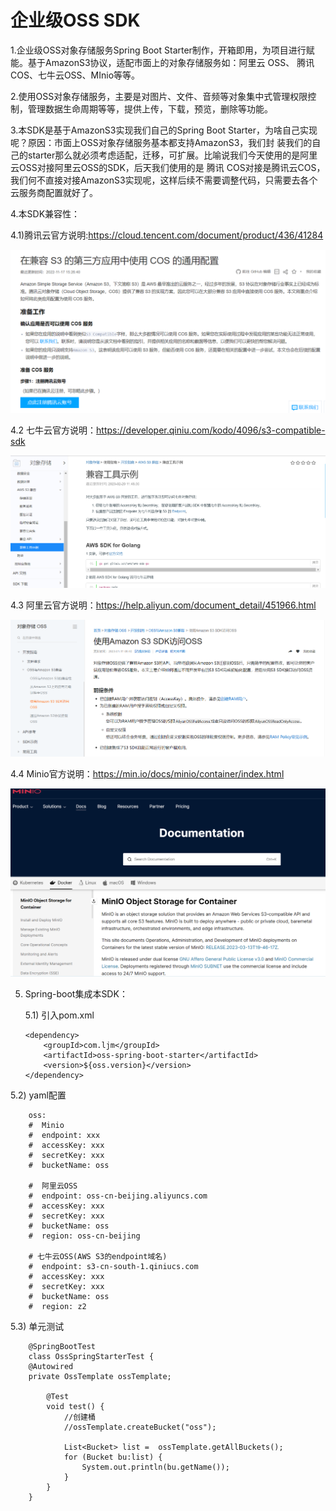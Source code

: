 # 企业级OSS SDK

1.企业级OSS对象存储服务Spring Boot Starter制作，开箱即用，为项目进行赋能。基于AmazonS3协议，适配市面上的对象存储服务如：阿里云
OSS、 腾讯COS、七牛云OSS、MInio等等。

2.使用OSS对象存储服务，主要是对图片、文件、音频等对象集中式管理权限控制，管理数据生命周期等等，提供上传，下载，预览，删除等功能。

3.本SDK是基于AmazonS3实现我们自己的Spring Boot Starter，为啥自己实现呢？原因：市面上OSS对象存储服务基本都支持AmazonS3，我们封
装我们的自己的starter那么就必须考虑适配，迁移，可扩展。比喻说我们今天使用的是阿里云OSS对接阿里云OSS的SDK，后天我们使用的是 腾讯
COS对接是腾讯云COS，我们何不直接对接AmazonS3实现呢，这样后续不需要调整代码，只需要去各个云服务商配置就好了。

4.本SDK兼容性：

  4.1)腾讯云官方说明:https://cloud.tencent.com/document/product/436/41284

![img.png](img.png)

  4.2 七牛云官方说明：https://developer.qiniu.com/kodo/4096/s3-compatible-sdk

![img_1.png](img_1.png)

  4.3 阿里云官方说明：https://help.aliyun.com/document_detail/451966.html

![img_2.png](img_2.png)

  4.4 Minio官方说明：https://min.io/docs/minio/container/index.html

  ![img_3.png](img_3.png)
  
5. Spring-boot集成本SDK：

   5.1) 引入pom.xml
   

       <dependency>
           <groupId>com.ljm</groupId>
           <artifactId>oss-spring-boot-starter</artifactId>
           <version>${oss.version}</version>
       </dependency>
   
  5.2) yaml配置

        oss:
        #  Minio
        #  endpoint: xxx
        #  accessKey: xxx
        #  secretKey: xxx
        #  bucketName: oss

        #  阿里云OSS
        #  endpoint: oss-cn-beijing.aliyuncs.com
        #  accessKey: xxx
        #  secretKey: xxx
        #  bucketName: oss
        #  region: oss-cn-beijing

        # 七牛云OSS(AWS S3的endpoint域名)
        #  endpoint: s3-cn-south-1.qiniucs.com
        #  accessKey: xxx
        #  secretKey: xxx
        #  bucketName: oss
        #  region: z2

  5.3) 单元测试

        @SpringBootTest
        class OssSpringStarterTest {
        @Autowired
        private OssTemplate ossTemplate;
        
            @Test
            void test() {
                //创建桶
                //ossTemplate.createBucket("oss");

                List<Bucket> list =  ossTemplate.getAllBuckets();
                for (Bucket bu:list) {
                    System.out.println(bu.getName());
                }
            }
        }


